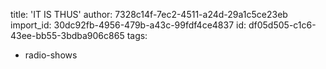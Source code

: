title: 'IT IS THUS'
author: 7328c14f-7ec2-4511-a24d-29a1c5ce23eb
import_id: 30dc92fb-4956-479b-a43c-99fdf4ce4837
id: df05d505-c1c6-43ee-bb55-3bdba906c865
tags:
  - radio-shows
